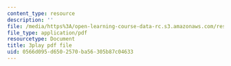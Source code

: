 ```yaml
---
content_type: resource
description: ''
file: /media/https%3A/open-learning-course-data-rc.s3.amazonaws.com/res-2-006-girls-who-build-cameras-summer-2016/0566d095d6502570ba56305b87c04633_-4C9-OgKLCY.pdf
file_type: application/pdf
resourcetype: Document
title: 3play pdf file
uid: 0566d095-d650-2570-ba56-305b87c04633
---
```


